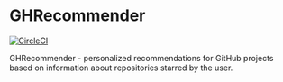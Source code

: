 # GHRecommender

[![CircleCI](https://circleci.com/gh/ghrecommender/ghrecommender-frontend.svg?style=svg)](https://circleci.com/gh/ghrecommender/ghrecommender-frontend)

GHRecommender - personalized recommendations for GitHub projects based on information about repositories starred by the user.
